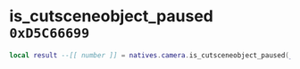 # is_cutsceneobject_paused `0xD5C66699`

```lua
local result --[[ number ]] = natives.camera.is_cutsceneobject_paused(_unk0 --[[ number ]])
```